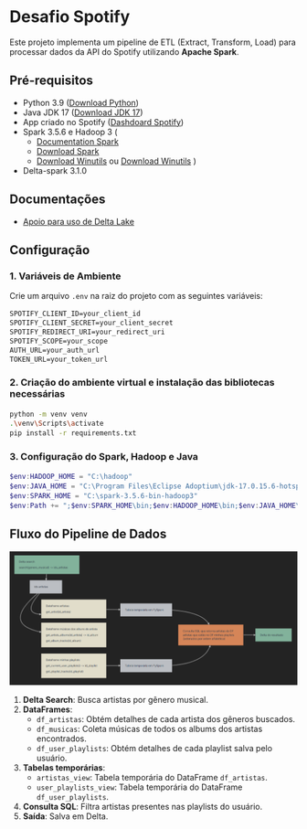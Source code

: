 # Desafio Spotify

Este projeto implementa um pipeline de ETL (Extract, Transform, Load) para processar dados da API do Spotify utilizando **Apache Spark**.

## Pré-requisitos  
- Python 3.9 ([Download Python](https://www.python.org/downloads/release/python-390/))
- Java JDK 17 ([Download JDK 17](https://adoptium.net/temurin/releases/))  
- App criado no Spotify ([Dashdoard Spotify](https://developer.spotify.com/dashboard/))
- Spark 3.5.6 e Hadoop 3 (
    - [Documentation Spark](https://www.apache.org/dyn/closer.lua/spark/spark-3.5.6/)
    - [Download Spark](https://dlcdn.apache.org/spark/spark-3.5.6/spark-3.5.6-bin-hadoop3.tgz)
    - [Download Winutils](https://github.com/steveloughran/winutils) ou [Download Winutils](https://github.com/cdarlint/winutils)
)
- Delta-spark 3.1.0

## Documentações
- [Apoio para uso de Delta Lake](https://delta.io/latest/delta-spark.html)

## Configuração

### 1. Variáveis de Ambiente  
Crie um arquivo `.env` na raiz do projeto com as seguintes variáveis:
```env
SPOTIFY_CLIENT_ID=your_client_id
SPOTIFY_CLIENT_SECRET=your_client_secret
SPOTIFY_REDIRECT_URI=your_redirect_uri
SPOTIFY_SCOPE=your_scope
AUTH_URL=your_auth_url
TOKEN_URL=your_token_url
```

### 2. Criação do ambiente virtual e instalação das bibliotecas necessárias

```bash
python -m venv venv
.\venv\Scripts\activate
pip install -r requirements.txt
```

### 3. Configuração do Spark, Hadoop e Java

```PowerShell
$env:HADOOP_HOME = "C:\hadoop"
$env:JAVA_HOME = "C:\Program Files\Eclipse Adoptium\jdk-17.0.15.6-hotspot"
$env:SPARK_HOME = "C:\spark-3.5.6-bin-hadoop3"
$env:Path += ";$env:SPARK_HOME\bin;$env:HADOOP_HOME\bin;$env:JAVA_HOME\bin"
```

## Fluxo do Pipeline de Dados

![alt text](src/assets/image.png "Fluxo do Pipeline de Dados")

1. **Delta Search**: Busca artistas por gênero musical.  
2. **DataFrames**:  
   - `df_artistas`: Obtém detalhes de cada artista dos gêneros buscados.  
   - `df_musicas`: Coleta músicas de todos os albums dos artistas encontrados.
   - `df_user_playlists`: Obtém detalhes de cada playlist salva pelo usuário.
3. **Tabelas temporárias**:
   - `artistas_view`: Tabela temporária do DataFrame `df_artistas`.
   - `user_playlists_view`: Tabela temporária do DataFrame `df_user_playlists`.
4. **Consulta SQL**: Filtra artistas presentes nas playlists do usuário.  
5. **Saída**: Salva em Delta. 